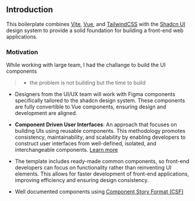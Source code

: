 ## Introduction

This boilerplate combines [Vite](https://vite.dev), [Vue](https://vuejs.org), and 
[TailwindCSS](https://tailwindcss.com) with the [Shadcn UI](https://ui.shadcn.com) 
design system to provide a solid foundation for building a front-end web applications.

### Motivation

While working with large team, I had the challange to build the UI components

> - the problem is not building but the time to build

- Designers from the UI/UX team will work with Figma components specifically tailored
  to the shadcn design system. These components are fully convertible to Vue components,
  ensuring design and development are aligned.

- **Component Driven User Interfaces**: An approach that focuses on building UIs
  using reusable components. This methodology promotes consistency, maintainability,
  and scalability by enabling developers to construct user interfaces from well-defined,
  isolated, and interchangeable components. [Learn more](https://www.componentdriven.org)

- The template includes ready-made common components, so front-end developers can focus
  on functionality rather than reinventing UI elements. This allows for faster development
  of front-end applications, improving efficiency and ensuring design consistency.

- Well documented components using [Component Story Format (CSF)](https://github.com/ComponentDriven/csf)
